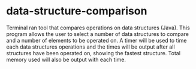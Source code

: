 # data-structure-comparison
Terminal ran tool that compares operations on data structures (Java).
This program allows the user to select a number of data structures to compare and a number of elements to be operated on. A timer will be used to time each data structures operations and the times will be output after all structures have been operated on, showing the fastest structure. Total memory used will also be output with each time. 
